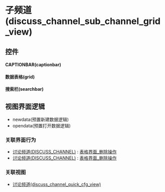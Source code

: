 # 子频道(discuss_channel_sub_channel_grid_view)  <!-- {docsify-ignore-all} -->



## 控件
#### CAPTIONBAR(captionbar)
#### 数据表格(grid)
#### 搜索栏(searchbar)

## 视图界面逻辑
  * newdata(预置新建数据逻辑)
  * opendata(预置打开数据逻辑)


### 关联界面行为
  * [讨论频道(DISCUSS_CHANNEL)](module/discuss/discuss_channel) : [表格界面_删除操作](module/discuss/discuss_channel#界面行为)
  * [讨论频道(DISCUSS_CHANNEL)](module/discuss/discuss_channel) : [表格界面_删除操作](module/discuss/discuss_channel#界面行为)

### 关联视图
  * [讨论频道(discuss_channel_quick_cfg_view)](app/view/discuss_channel_quick_cfg_view)

<script>
 const { createApp } = Vue
  createApp({
    data() {
      return {

      }
    }
  }).use(ElementPlus).mount('#app')
</script>